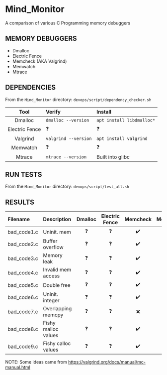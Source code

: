 # Mind_Monitor
A comparison of various C Programming memory debuggers

## MEMORY DEBUGGERS

* Dmalloc
* Electric Fence
* Memcheck (AKA Valgrind)
* Memwatch
* Mtrace

## DEPENDENCIES

From the `Mind_Monitor` directory:
`devops/script/dependency_checker.sh`

| Tool           | Verify | Install |
| :------------: | :----- | :------ |
| Dmalloc        | `dmalloc --version` | `apt install libdmalloc*` |
| Electric Fence | :question: | :question: |
| Valgrind       | `valgrind --version` | `apt install valgrind` |
| Memwatch       | :question: | :question: |
| Mtrace         | `mtrace --version` | Built into glibc |


## RUN TESTS

From the `Mind_Monitor` directory:
`devops/script/test_all.sh`

## RESULTS

| Filename    | Description         | Dmalloc    | Electric Fence  | Memcheck   | Memwatch   | Mtrace     |
| :---------- | :------------------ | :--------: | :-------------: | :--------: | :--------: | :--------: |
| bad_code1.c | Uninit. mem         | :question: | :question:      | :heavy_check_mark:       | :question: | :x:       |
| bad_code2.c | Buffer overflow     | :question: | :question:      | :heavy_check_mark:       | :question: | :x:       |
| bad_code3.c | Memory leak         | :question: | :question:      | :heavy_check_mark:       | :question: | :heavy_check_mark:       |
| bad_code4.c | Invalid mem access  | :question: | :question:      | :heavy_check_mark:       | :question: | :x:       |
| bad_code5.c | Double free         | :question: | :question:      | :heavy_check_mark:       | :question: | :x:       |
| bad_code6.c | Uninit. integer     | :question: | :question:      | :heavy_check_mark:       | :question: | :x:       |
| bad_code7.c | Overlapping memcpy  | :question: | :question:      | :x:       | :question: | :x:       |
| bad_code8.c | Fishy malloc values | :question: | :question:      | :heavy_check_mark:       | :question: | :x:       |
| bad_code9.c | Fishy calloc values | :question: | :question:      | :heavy_check_mark:       | :question: | :x:       |


NOTE:  Some ideas came from https://valgrind.org/docs/manual/mc-manual.html
